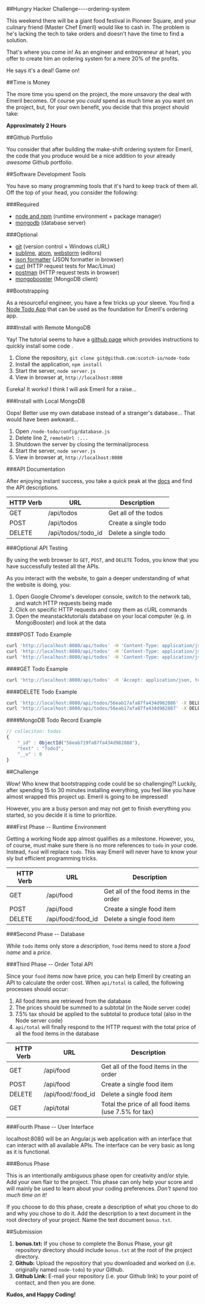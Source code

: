 ##Hungry Hacker Challenge----ordering-system

This weekend there will be a giant food festival in Pioneer Square, and your culinary friend (Master Chef Emeril) would like to cash in. The problem is he's lacking the tech to take orders and doesn't have the time to find a solution.

That's where you come in! As an engineer and entrepreneur at heart, you offer to create him an ordering system for a mere 20% of the profits.

He says it's a deal! Game on!

##Time is Money
 
The more time you spend on the project, the more unsavory the deal with Emeril becomes. Of course you _could_ spend as much time as you want on the project, but, for your own benefit, you decide that this project should take:

**Approximately 2 Hours**

##Github Portfolio

You consider that after building the make-shift ordering system for Emeril, the code that you produce would be a nice addition to your already _awesome_ Github portfolio.

##Software Development Tools

You have so many programming tools that it's hard to keep track of them all. Off the top of your head, you consider the following:

###Required

- [node and npm](https://nodejs.org/en/) (runtime environment + package manager)
- [mongodb](https://www.mongodb.org/downloads#production) (database server)

###Optional

- [git](https://git-scm.com/book/en/v2/Getting-Started-Installing-Git) (version control + Windows cURL)
- [sublime](https://www.sublimetext.com/), [atom](https://atom.io/), [webstorm](https://www.jetbrains.com/webstorm/) (editors)
- [json formatter](https://chrome.google.com/webstore/detail/json-formatter/bcjindcccaagfpapjjmafapmmgkkhgoa?hl=en) (JSON formatter in browser)
- [curl](https://curl.haxx.se/download.html) (HTTP request tests for Mac/Linux)
- [postman](https://chrome.google.com/webstore/detail/postman/fhbjgbiflinjbdggehcddcbncdddomop?hl=en) (HTTP request tests in browser)
- [mongobooster](http://mongobooster.com/downloads) (MongoDB client)

##Bootstrapping

As a resourceful engineer, you have a few tricks up your sleeve. You find a [Node Todo App](https://scotch.io/tutorials/creating-a-single-page-todo-app-with-node-and-angular) that can be used as the foundation for Emeril's ordering app.

###Install with Remote MongoDB

Yay! The tutorial seems to have a [github page](https://github.com/scotch-io/node-todo) which provides instructions to quickly install some code .

1. Clone the repository, `git clone git@github.com:scotch-io/node-todo`
2. Install the application, `npm install`
3. Start the server, `node server.js`
4. View in browser at, `http://localhost:8080`

Eureka! It works! I think I will ask Emeril for a raise...

###Install with Local MongoDB

Oops! Better use my own database instead of a stranger's database... That would have been awkward...

1. Open `/node-todo/config/database.js`
2. Delete line 2, `remoteUrl :...`
3. Shutdown the server by closing the terminal/process
4. Start the server, `node server.js`
5. View in browser at, `http://localhost:8080`

###API Documentation

After enjoying instant success, you take a quick peak at the [docs](https://scotch.io/tutorials/creating-a-single-page-todo-app-with-node-and-angular) and find the API descriptions.

| HTTP Verb     | URL                  | Description          |
| ------------- | -------------------- | -------------------- |
| GET           | /api/todos           | Get all of the todos |
| POST          | /api/todos           | Create a single todo |
| DELETE        | /api/todos/:todo_id  | Delete a single todo |

###Optional API Testing

By using the web browser to `GET`, `POST`, and `DELETE` Todos, you know that you have successfully tested all the APIs. 

As you interact with the website, to gain a deeper understanding of what the website is doing, you:
 
1. Open Google Chrome's developer console, switch to the network tab, and watch HTTP requests being made
2. Click on specific HTTP requests and copy them as cURL commands
3. Open the meanstacktutorials database on your local computer (e.g. in MongoBooster) and look at the data

####POST Todo Example

```sh
curl 'http://localhost:8080/api/todos' -H 'Content-Type: application/json;charset=UTF-8' -H 'Accept: application/json, text/plain, */*' --data-binary '{"text":"Todo1"}' --compressed
curl 'http://localhost:8080/api/todos' -H 'Content-Type: application/json;charset=UTF-8' -H 'Accept: application/json, text/plain, */*' --data-binary '{"text":"Todo2"}' --compressed
curl 'http://localhost:8080/api/todos' -H 'Content-Type: application/json;charset=UTF-8' -H 'Accept: application/json, text/plain, */*' --data-binary '{"text":"Todo3"}' --compressed
```

####GET Todo Example

```sh
curl 'http://localhost:8080/api/todos' -H 'Accept: application/json, text/plain, */*' -H 'Cache-Control: max-age=0' --compressed
```

####DELETE Todo Example

```sh
curl 'http://localhost:8080/api/todos/56eab17afa87fa434d982886' -X DELETE -H 'Accept: application/json, text/plain, */*' --compressed
curl 'http://localhost:8080/api/todos/56eab17afa87fa434d982887' -X DELETE -H 'Accept: application/json, text/plain, */*' --compressed
```

####MongoDB Todo Record Example

```js
// colleciton: todos
{
    "_id" : ObjectId("56eab719fa87fa434d982888"),
    "text" : "Todo3",
    "__v" : 0
}
```

##Challenge

Wow! Who knew that bootstrapping code could be so challenging?! Luckily, after spending 15 to 30 minutes installing everything, you feel like you have almost wrapped this project up. Emeril is going to be impressed!

However, you are a busy person and may not get to finish everything you started, so you decide it is time to prioritize.

###First Phase -- Runtime Environment

Getting a working Node app almost qualifies as a milestone. However, you, of course, must make sure there is no more references to `todo` in your code. Instead, `food` will replace `todo`. This way Emeril will never have to know your sly but efficient programming tricks.

| HTTP Verb     | URL                  | Description                            |
| ------------- | -------------------- | -------------------------------------- |
| GET           | /api/food            | Get all of the food items in the order |
| POST          | /api/food            | Create a single food item              |
| DELETE        | /api/food/:food_id   | Delete a single food item              |

###Second Phase -- Database

While `todo` items only store a _description_, `food` items need to store a _food name_ and a _price_.

###Third Phase -- Order Total API

Since your `food` items now have price, you can help Emeril by creating an API to calculate the order cost. When `api/total` is called, the following processes should occur:

1. All food items are retrieved from the database
2. The prices should be summed to a subtotal (in the Node server code)
3. 7.5% tax should be applied to the subtotal to produce total (also in the Node server code)
4. `api/total` will finally respond to the HTTP request with the total price of all the food items in the database

| HTTP Verb     | URL                  | Description                                         |
| ------------- | -------------------- | --------------------------------------------------- |
| GET           | /api/food            | Get all of the food items in the order              |
| POST          | /api/food            | Create a single food item                           |
| DELETE        | /api/food/:food_id   | Delete a single food item                           |
| GET           | /api/total           | Total the price of all food items (use 7.5% for tax)|

###Fourth Phase -- User Interface

localhost:8080 will be an Angular.js web application with an interface that can interact with all available APIs. The interface can be very basic as long as it is functional.

###Bonus Phase

This is an intentionally ambiguous phase open for creativity and/or style. Add your own flair to the project. This phase can only help your score and will mainly be used to learn about your coding preferences. _Don't spend too much time on it!_

If you choose to do this phase, create a description of what you chose to do and why you chose to do it. Add the description to a text document in the root directory of your project. Name the text document `bonus.txt`.

##Submission

1. **bonus.txt:** If you chose to complete the Bonus Phase, your git repository directory should include `bonus.txt` at the root of the project directory.
2. **Github:** Upload the repository that you downloaded and worked on (i.e. originally named `node-todo`) to _your_ Github. 
3. **Github Link:** E-mail your repository (i.e. your Github link) to your point of contact, and then you are done.

**Kudos, and Happy Coding!**
